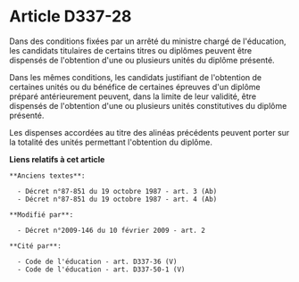 # Article D337-28

Dans des conditions fixées par un arrêté du ministre chargé de l'éducation, les candidats titulaires de certains titres ou
diplômes peuvent être dispensés de l'obtention d'une ou plusieurs unités du diplôme présenté. 

Dans les mêmes conditions, les candidats justifiant de l'obtention de certaines unités ou du bénéfice de certaines épreuves
d'un diplôme préparé antérieurement peuvent, dans la limite de leur validité, être dispensés de l'obtention d'une ou
plusieurs unités constitutives du diplôme présenté. 

Les dispenses accordées au titre des alinéas précédents peuvent porter sur la totalité des unités permettant l'obtention du
diplôme.

**Liens relatifs à cet article**

	**Anciens textes**:

	  - Décret n°87-851 du 19 octobre 1987 - art. 3 (Ab)
	  - Décret n°87-851 du 19 octobre 1987 - art. 4 (Ab)

	**Modifié par**:

	  - Décret n°2009-146 du 10 février 2009 - art. 2

	**Cité par**:

	  - Code de l'éducation - art. D337-36 (V)
	  - Code de l'éducation - art. D337-50-1 (V)

